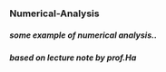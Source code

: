 ### Numerical-Analysis
##### some example of numerical analysis..   
##### based on lecture note by prof.Ha

